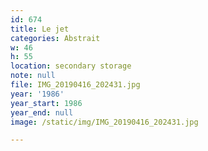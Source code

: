 ```yaml
---
id: 674
title: Le jet
categories: Abstrait
w: 46
h: 55
location: secondary storage
note: null
file: IMG_20190416_202431.jpg
year: '1986'
year_start: 1986
year_end: null
image: /static/img/IMG_20190416_202431.jpg

---
```

